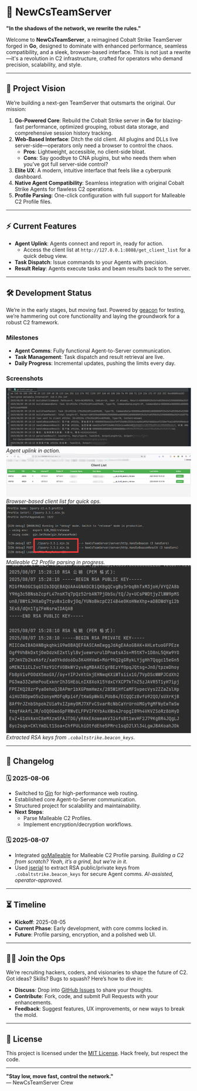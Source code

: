 # 🌌 NewCsTeamServer

**"In the shadows of the network, we rewrite the rules."**

Welcome to **NewCsTeamServer**, a reimagined Cobalt Strike TeamServer forged in **Go**, designed to dominate with enhanced performance, seamless compatibility, and a sleek, browser-based interface. This is not just a rewrite—it's a revolution in C2 infrastructure, crafted for operators who demand precision, scalability, and style.

---

## 💾 Project Vision

We’re building a next-gen TeamServer that outsmarts the original. Our mission:

1. **Go-Powered Core**: Rebuild the Cobalt Strike server in **Go** for blazing-fast performance, optimized grouping, robust data storage, and comprehensive session history tracking.
2. **Web-Based Interface**: Ditch the old client. All plugins and DLLs live server-side—operators only need a browser to control the chaos.
   - **Pros**: Lightweight, accessible, no client-side bloat.
   - **Cons**: Say goodbye to CNA plugins, but who needs them when you’ve got full server-side control?
3. **Elite UX**: A modern, intuitive interface that feels like a cyberpunk dashboard.
4. **Native Agent Compatibility**: Seamless integration with original Cobalt Strike Agents for flawless C2 operations.
5. **Profile Parsing**: One-click configuration with full support for Malleable C2 Profile files.

---

## ⚡ Current Features

- **Agent Uplink**: Agents connect and report in, ready for action.
  - Access the client list at `http://127.0.0.1:8088/get_client_list` for a quick debug view.
- **Task Dispatch**: Issue commands to your Agents with precision.
- **Result Relay**: Agents execute tasks and beam results back to the server.

---

## 🛠 Development Status

We’re in the early stages, but moving fast. Powered by [geacon](https://github.com/darkr4y/geacon) for testing, we’re hammering out core functionality and laying the groundwork for a robust C2 framework.

### Milestones
- **Agent Comms**: Fully functional Agent-to-Server communication.
- **Task Management**: Task dispatch and result retrieval are live.
- **Daily Progress**: Incremental updates, pushing the limits every day.

### Screenshots
![Agent Comms](png/1.png)  
*Agent uplink in action.*  
![Client List](png/client_list.png)  
*Browser-based client list for quick ops.*  
![Profile Parsing](png/profile.png)  
*Malleable C2 Profile parsing in progress.*  
![Beacon Keys](png/beacon_key.png)  
*Extracted RSA keys from `.cobaltstrike.beacon_keys`.*

---

## 📜 Changelog

### 🗓 2025-08-06
- Switched to [Gin](https://github.com/gin-gonic/gin) for high-performance web routing.
- Established core Agent-to-Server communication.
- Structured project for scalability and maintainability.
- **Next Steps**:
  - Parse Malleable C2 Profiles.
  - Implement encryption/decryption workflows.

### 🗓 2025-08-07
- Integrated [goMalleable](https://github.com/D00Movenok/goMalleable) for Malleable C2 Profile parsing. *Building a C2 from scratch? Yeah, it’s a grind, but we’re in it.*
- Used [jserial](https://github.com/jkeys089/jserial) to extract RSA public/private keys from `.cobaltstrike.beacon_keys` for secure Agent comms. *AI-assisted, operator-approved.*

---

## ⏳ Timeline

- **Kickoff**: 2025-08-05
- **Current Phase**: Early development, with core comms locked in.
- **Future**: Profile parsing, encryption, and a polished web UI.

---

## 🕵️‍♂️ Join the Ops

We’re recruiting hackers, coders, and visionaries to shape the future of C2. Got ideas? Skills? Bugs to squash? Here’s how to dive in:

- **Discuss**: Drop into [GitHub Issues](https://github.com/your-repo/NewCsTeamServer/issues) to share your thoughts.
- **Contribute**: Fork, code, and submit Pull Requests with your enhancements.
- **Feedback**: Suggest features, UX improvements, or new ways to break the mold.

---

## 📜 License

This project is licensed under the [MIT License](LICENSE). Hack freely, but respect the code.

---

**"Stay low, move fast, control the network."**  
— NewCsTeamServer Crew